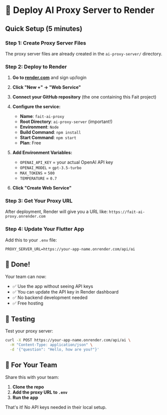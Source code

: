 # 🚀 Deploy AI Proxy Server to Render

## Quick Setup (5 minutes)

### Step 1: Create Proxy Server Files
The proxy server files are already created in the `ai-proxy-server/` directory.

### Step 2: Deploy to Render

1. **Go to [render.com](https://render.com)** and sign up/login
2. **Click "New +" → "Web Service"**
3. **Connect your GitHub repository** (the one containing this Fait project)
4. **Configure the service:**
   - **Name**: `fait-ai-proxy`
   - **Root Directory**: `ai-proxy-server` (important!)
   - **Environment**: `Node`
   - **Build Command**: `npm install`
   - **Start Command**: `npm start`
   - **Plan**: Free

5. **Add Environment Variables:**
   - `OPENAI_API_KEY` = your actual OpenAI API key
   - `OPENAI_MODEL` = `gpt-3.5-turbo`
   - `MAX_TOKENS` = `500`
   - `TEMPERATURE` = `0.7`

6. **Click "Create Web Service"**

### Step 3: Get Your Proxy URL
After deployment, Render will give you a URL like:
`https://fait-ai-proxy.onrender.com`

### Step 4: Update Your Flutter App
Add this to your `.env` file:
```
PROXY_SERVER_URL=https://your-app-name.onrender.com/api/ai
```

## 🎉 Done!

Your team can now:
- ✅ Use the app without seeing API keys
- ✅ You can update the API key in Render dashboard
- ✅ No backend development needed
- ✅ Free hosting

## 🔧 Testing

Test your proxy server:
```bash
curl -X POST https://your-app-name.onrender.com/api/ai \
  -H "Content-Type: application/json" \
  -d '{"question": "Hello, how are you?"}'
```

## 📱 For Your Team

Share this with your team:
1. **Clone the repo**
2. **Add the proxy URL to `.env`**
3. **Run the app**

That's it! No API keys needed in their local setup. 